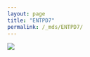 ```yaml
---
layout: page
title: "ENTPD7"
permalink: /_mds/ENTPD7/
---
```


![](../../algns0/5HSAA035635_aln_report.png?raw=true)